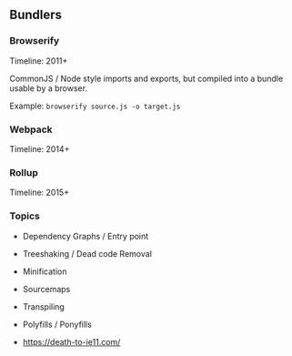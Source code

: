 ## Bundlers

### Browserify

Timeline: 2011+

CommonJS / Node style imports and exports, but compiled into a bundle usable by a browser.

Example: `browserify source.js -o target.js`

### Webpack

Timeline: 2014+

### Rollup 

Timeline: 2015+

### Topics

- Dependency Graphs / Entry point
- Treeshaking / Dead code Removal
- Minification
- Sourcemaps


- Transpiling
- Polyfills / Ponyfills
- https://death-to-ie11.com/